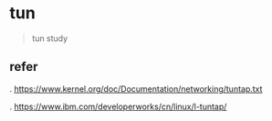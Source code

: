 # tun
> tun study 
## refer
. https://www.kernel.org/doc/Documentation/networking/tuntap.txt

. https://www.ibm.com/developerworks/cn/linux/l-tuntap/
